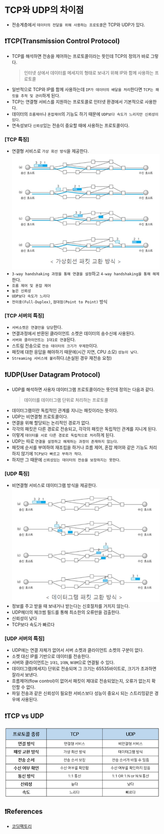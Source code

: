 # **TCP와 UDP의 차이점**
* 전송계층에서 `데이터의 전달을 위해 사용하는 프로토콜`은 TCP와 UDP가 있다.

## ❗️**TCP(Transmission Control Protocol)**
* TCP를 해석하면 전송을 제어하는 프로토콜이라는 뜻인데 TCP의 정의가 바로 그렇다.
    > 인터넷 상에서 데이터를 메세지의 형태로 보내기 위해 IP와 함께 사용하는 프로토콜
* 일반적으로 TCP와 IP를 함께 사용하는데 `IP가 데이터의 배달을 처리`한다면 `TCP는 패킷을 추적 및 관리`하게 된다.
* TCP는 연결형 서비스를 지원하는 프로토콜로 인터넷 환경에서 기본적으로 사용한다.
* 데이터의 `흐름제어`나 `혼잡제어`의 기능도 하기 때문에 `UDP보다 속도가 느리지만 신뢰성이 있다`.
* 연속성보다 `신뢰성`있는 전송이 중요할 때에 사용하는 프로토콜이다.

### **[TCP 특징]**
* 연결형 서비스로 `가상 회선 방식`을 제공한다.
![가상회선방식](../img/가상회선패킷교환방식.png)
* `3-way handshaking 과정을 통해 연결을 설정`하고 `4-way handshaking을 통해 해제`한다.
* `흐름 제어 및 혼잡 제어`
* `높은 신뢰성`
* `UDP보다 속도가 느리다`
* `전이중(Full-Duplex)`, `점대점(Point to Point)` 방식

### **[TCP 서버의 특징]**
* `서버소켓은 연결만을 담당`한다.
* 연결과정에서 반환된 클라이언트 소켓은 데이터의 송수신에 사용된다.
* `서버와 클라이언트는 1대1로 연결`된다.
* 스트림 전송으로 `전송 데이터의 크기가 무제한`이다.
* 패킷에 대한 응답을 해야하기 때문에(시간 지연, CPU 소모) `성능이 낮다`.
* `Streaming 서비스에 불리`하다.(손실된 경우 재전송 요청)

## ❗️**UDP(User Datagram Protocol)**
* UDP를 해석하면 사용자 데이터그램 프로토콜이라는 뜻인데 정의는 다음과 같다.
    > 데이터를 데이터그램 단위로 처리하는 프로토콜
* 데이터그램이란 독립적인 관계를 지니는 패킷이라는 뜻이다.
* UDP는 비연결형 프로토콜이다.
* 연결을 위해 할당되는 논리적인 경로가 없다.
* 각각의 패킷은 다른 경로로 전송되고, 각각의 패킷은 독립적인 관계를 지니게 된다.
* 이렇게 `데이터를 서로 다른 경로로 독립적으로 처리`하게 된다.
* UDP는 따로 `연결을 설정하고 해제하는 과정이 존재하지 않는다`.
* 패킷에 순서를 부여하여 재조립을 하거나 흐름 제어, 혼잡 제어와 같은 기능도 처리하지 않기에 `TCP보다 빠르고 부하가 적다`.
* 하지만 그 때문에 `신뢰성있는 데이터의 전송을 보장하지는 못한다`.

### **[UDP 특징]**
* 비연결형 서비스로 데이터그램 방식을 제공한다.
![데이터그램 방식](../img/데이터그램패킷교환방식.png)
* 정보를 주고 받을 때 보내거나 받는다는 신호절차를 거치지 않는다.
* UDP헤더의 체크썸 필드를 통해 최소한의 오류만을 검출한다.
* 신뢰성이 낮다
* TCP보다 속도가 빠르다

### **[UDP 서버의 특징]**
* UDP에는 연결 자체가 없어서 서버 소켓과 클라이언트 소켓의 구분이 없다.
* 소켓 대신 IP를 기반으로 데이터를 전송한다.
* 서버와 클라이언트는 `1대1`, `1대N`, `N대M`으로 연결될 수 있다.
* 데이터그램(메세지) 단위로 전송되며 그 크기는 65535바이트로, 크기가 초과하면 잘라서 보낸다.
* 흐름제어(flow control)이 없어서 패킷이 제대로 전송되었는지, 오류가 없는지 확인할 수 없다.
* 파일 전송과 같은 신뢰성이 필요한 서비스보다 성능이 중요시 되는 스트리밍같은 경우에 사용된다.

## ❗️**TCP vs UDP**
![TCPvsUDP](../img/TCPvsUDP.png)


## ❗️**References**
* [코딩팩토리](https://coding-factory.tistory.com/614)